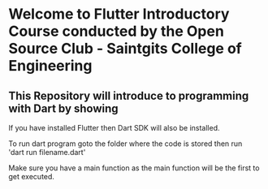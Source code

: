 # Welcome to Flutter Introductory Course conducted by the Open Source Club - Saintgits College of Engineering
## This Repository will introduce to programming with Dart by showing

If you have installed Flutter then Dart SDK will also be installed.  
  
To run dart program goto the folder where the code is stored then run  
'dart run filename.dart' 
  
Make sure you have a main function as the main function will be the first to get executed.  
